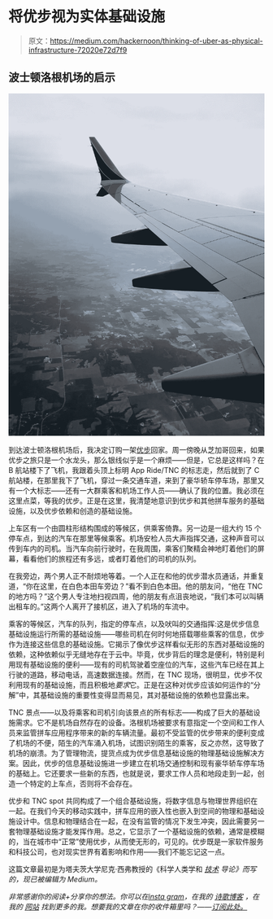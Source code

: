 # 将优步视为实体基础设施

> 原文：<https://medium.com/hackernoon/thinking-of-uber-as-physical-infrastructure-72020e72d7f9>

## 波士顿洛根机场的启示

![](img/7ba334fbfc206ccb1ee6ee86e0f54143.png)

到达波士顿洛根机场后，我决定订购一架[优步](https://hackernoon.com/tagged/uber)回家。周一傍晚从芝加哥回来，如果优步之旅只是一个水龙头，那么银线似乎是一个麻烦——但是，它总是这样吗？在 B 航站楼下了飞机，我跟着头顶上标明 App Ride/TNC 的标志走，然后就到了 C 航站楼，在那里我下了飞机，穿过一条交通车道，来到了豪华轿车停车场，那里又有一个大标志——还有一大群乘客和机场工作人员——确认了我的位置。我必须在这里点菜，等我的优步。正是在这里，我清楚地意识到优步和其他拼车服务的基础设施，以及优步依赖和创造的基础设施。

上车区有一个由圆柱形结构围成的等候区，供乘客倚靠。另一边是一组大约 15 个停车点，到达的汽车在那里等候乘客。机场安检人员大声指挥交通，这种声音可以传到车内的司机。当汽车向前行驶时，在我周围，乘客们聚精会神地盯着他们的屏幕，看看他们的旅程还有多远，或者盯着他们的司机的队列。

在我旁边，两个男人正不耐烦地等着。一个人正在和他的优步潜水员通话，并重复道，“你在这里，在白色本田车旁边？”看不到白色本田。他的朋友问，“他在 TNC 的地方吗？”这个男人专注地扫视四周，他的朋友有点沮丧地说，“我们本可以叫辆出租车的。”这两个人离开了接机区，进入了机场的车流中。

乘客的等候区，汽车的队列，指定的停车点，以及吠叫的交通指挥:这是优步信息基础设施运行所需的基础设施——哪些司机在何时何地搭载哪些乘客的信息，优步作为连接这些信息的基础设施。它揭示了像优步这样看似无形的东西对基础设施的依赖，这种依赖似乎无缝地存在于云中。毕竟，优步背后的理念是便利，特别是利用现有基础设施的便利——现有的司机驾驶着空座位的汽车，这些汽车已经在其上行驶的道路，移动电话，高速数据连接。然而，在 TNC 现场，很明显，优步不仅利用现有的基础设施，而且积极地*要求*它。正是在这种对优步应该如何运作的“分解”中，其基础设施的重要性变得显而易见，其对基础设施的依赖也显露出来。

TNC 景点——以及将乘客和司机引向该景点的所有标志——构成了巨大的基础设施需求。它不是机场自然存在的设备。洛根机场被要求有意指定一个空间和工作人员来监管拼车应用程序带来的新的车辆流量。最初不受监管的优步带来的便利变成了机场的不便，陌生的汽车涌入机场，试图识别陌生的乘客，反之亦然，这导致了机场的崩溃。为了管理物流，提货点成为优步信息基础设施的物理基础设施解决方案。因此，优步的信息基础设施进一步建立在机场交通控制和现有豪华轿车停车场的基础上。它还要求一些新的东西，也就是说，要求工作人员和地段走到一起，创造一个特定的上车点，否则将不会存在。

优步和 TNC spot 共同构成了一个组合基础设施，将数字信息与物理世界组织在一起。在我们今天的移动实践中，拼车应用的嵌入性也嵌入到空间的物理和基础设施设计中。信息和物理结合在一起，在没有监管的情况下发生冲突，因此需要另一套物理基础设施才能发挥作用。总之，它显示了一个基础设施的依赖，通常是模糊的，当在城市中“正常”使用优步，从而使无形的，可见的。优步既是一家软件服务和科技公司，也对现实世界有着影响和作用——我们不能忘记这一点。

这篇文章最初是为塔夫茨大学尼克·西弗教授的《科学人类学和 [*技术*](https://hackernoon.com/tagged/technology) *导论》而写的，现已被编辑为 Medium。*

*非常感谢你的阅读+分享你的想法。你可以在*[*insta gram*](http://www.instagram.com/judytzchen)*，在我的* [*诗歌博客*](http://ad-venturism.tumblr.com/) *，在我的* [*网站*](http://www.judytzchen.com/) *找到更多的我。想要我的文章在你的收件箱里吗？——*[*订阅此处。*](https://upscri.be/5a4caf/)